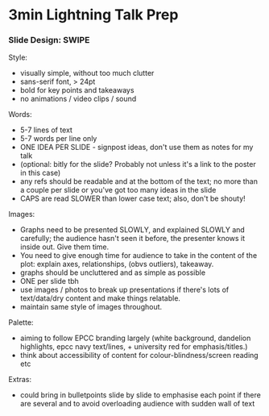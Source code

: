 # 3min Lightning Talk Prep 

### Slide Design: SWIPE 

Style:  
  - visually simple, without too much clutter
  - sans-serif font, > 24pt
  - bold for key points and takeaways
  - no animations / video clips / sound    

Words:  
  - 5-7 lines of text
  - 5-7 words per line only
  - ONE IDEA PER SLIDE - signpost ideas, don't use them as notes for my talk   
  - (optional: bitly for the slide? Probably not unless it's a link to the poster in this case)
  - any refs should be readable and at the bottom of the text; no more than a couple per slide or you've got too many ideas in the slide
  - CAPS are read SLOWER than lower case text; also, don't be shouty!  

Images:  
  - Graphs need to be presented SLOWLY, and explained SLOWLY and carefully; the audience hasn't seen it before, the presenter knows it inside out. Give them time.
  - You need to give enough time for audience to take in the content of the plot: explain axes, relationships, (obvs outliers), takeaway.
  - graphs should be uncluttered and as simple as possible
  - ONE per slide tbh
  - use images / photos to break up presentations if there's lots of text/data/dry content and make things relatable.
  - maintain same style of images throughout.  

Palette:  
  - aiming to follow EPCC branding largely (white background, dandelion highlights, epcc navy text/lines, + university red for emphasis/titles.)
  - think about accessibility of content for colour-blindness/screen reading etc  

Extras:  
  - could bring in bulletpoints slide by slide to emphasise each point if there are several and to avoid overloading audience with sudden wall of text

